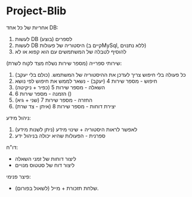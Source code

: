 # Project-Blib
אחריות של כל אחד
DB: 
1) לעשות  DB לספרים (בוצע)
2) לעשות  DB היסטוריה של פעולות (קיים בMySql, ללא נתנוים)
3) להוסיף לטבלה של המשתמשים עם הוא קפוא או לא 

שירותי ספרייה (מספר שירות נשלח מצד לקוח לשרת):
1) כל פעולה בלי חיפוש צריך לעדכן את ההיסטוריה של המשתמש. (כולם בלי יעקב)
2) חיפוש - מספר שירות 4 (יעקב) - נשאר לממש את חיפוש לפי נושא 
3) השאלה - מספר שירות 5 (כפיר + ניקיטה)
4) הזמנה - מספר שירות 6 ()
5) החזרה - מספר שירות 7 (שני + גיא)
6) יצירת דוחות - מספר שירות 8 (איתן - צד שרת)

ניהול מידע:
1) לאפשר לראות היסטוריה + שינוי מידע (ניתן לשנות מידע)
2) ספרנית - הפעולות שהיא יכולה בניהול ידע 

דו"ח:
- ליצור דוחות של זמני השאלה
- ליצור דוח של סטטוס מנויים 

פיצר פנימי:
* שלחת תזכורת + מייל (לשאול בפורום).

